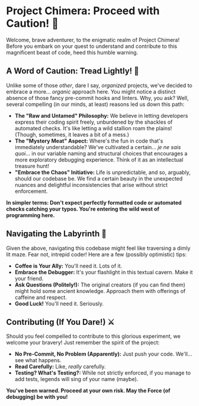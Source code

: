 # Project Chimera: Proceed with Caution! 🚧

Welcome, brave adventurer, to the enigmatic realm of Project Chimera! Before you embark on your quest to understand and contribute to this magnificent beast of code, heed this humble warning.

## A Word of Caution: Tread Lightly! 🐉

Unlike some of those *other*, dare I say, *organized* projects, we've decided to embrace a more... *organic* approach here. You might notice a distinct absence of those fancy pre-commit hooks and linters. Why, you ask? Well, several compelling (in our minds, at least) reasons led us down this path:

* **The "Raw and Untamed" Philosophy:** We believe in letting developers express their coding spirit freely, unburdened by the shackles of automated checks. It's like letting a wild stallion roam the plains! (Though, sometimes, it leaves a bit of a mess.)
* **The "Mystery Meat" Aspect:** Where's the fun in code that's immediately understandable? We've cultivated a certain... *je ne sais quoi*... in our variable naming and structural choices that encourages a more exploratory debugging experience. Think of it as an intellectual treasure hunt!
* **"Embrace the Chaos" Initiative:** Life is unpredictable, and so, arguably, should our codebase be. We find a certain beauty in the unexpected nuances and delightful inconsistencies that arise without strict enforcement.

**In simpler terms: Don't expect perfectly formatted code or automated checks catching your typos. You're entering the wild west of programming here.**

## Navigating the Labyrinth 🧭

Given the above, navigating this codebase might feel like traversing a dimly lit maze. Fear not, intrepid coder! Here are a few (possibly optimistic) tips:

* **Coffee is Your Ally:** You'll need it. Lots of it.
* **Embrace the Debugger:** It's your flashlight in this textual cavern. Make it your friend.
* **Ask Questions (Politely!):** The original creators (if you can find them) might hold some ancient knowledge. Approach them with offerings of caffeine and respect.
* **Good Luck!** You'll need it. Seriously.

## Contributing (If You Dare!) ⚔️

Should you feel compelled to contribute to this glorious experiment, we welcome your bravery! Just remember the spirit of the project:

* **No Pre-Commit, No Problem (Apparently):** Just push your code. We'll... see what happens.
* **Read Carefully:** Like, *really* carefully.
* **Testing? What's Testing?:** While not strictly enforced, if you manage to add tests, legends will sing of your name (maybe).

**You've been warned. Proceed at your own risk. May the Force (of debugging) be with you!**